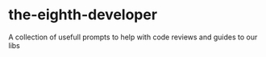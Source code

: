 # the-eighth-developer
A collection of usefull prompts to help with code reviews and guides to our libs
